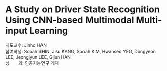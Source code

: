 # **A Study on Driver State Recognition Using CNN-based Multimodal Multi-input Learning**

지도교수: Jinho HAN  
참여학생: Sooah SHIN, Jisu KANG, Sooah KIM, Hwanseo YEO, Dongyeon LEE, Jeongjyun LEE, Gijun HAN  
성　　과: 인공지능연구 게재
